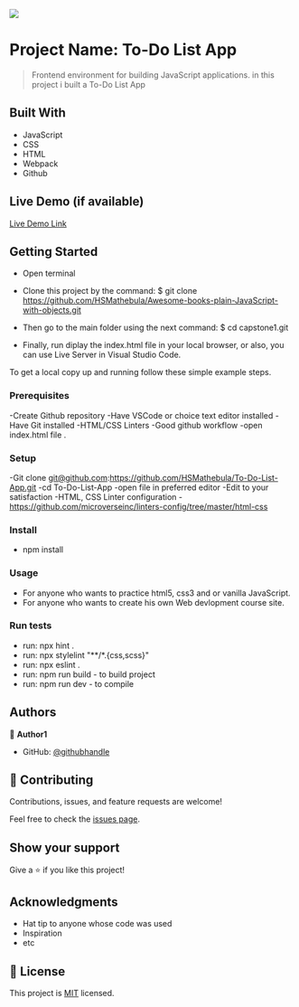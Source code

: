 ![](https://img.shields.io/badge/Microverse-blueviolet)

# Project Name: To-Do List App

> Frontend environment for building JavaScript applications. in this project i built a To-Do List App


## Built With

- JavaScript
- CSS
- HTML
- Webpack 
- Github

## Live Demo (if available)

[Live Demo Link](https://hsmathebula.github.io/To-Do-List-App/)


## Getting Started

- Open terminal
- Clone this project by the command: $ git clone https://github.com/HSMathebula/Awesome-books-plain-JavaScript-with-objects.git

- Then go to the main folder using the next command: $ cd capstone1.git

- Finally, run diplay the index.html file in your local browser, or also, you can use Live Server in Visual Studio Code.

To get a local copy up and running follow these simple example steps.

### Prerequisites

-Create Github repository
-Have VSCode or choice text editor installed
-Have Git installed
-HTML/CSS Linters
-Good github workflow
-open index.html file .

### Setup

-Git clone git@github.com:https://github.com/HSMathebula/To-Do-List-App.git
-cd To-Do-List-App
-open file in preferred editor
-Edit to your satisfaction
-HTML, CSS Linter configuration - https://github.com/microverseinc/linters-config/tree/master/html-css

### Install

- npm install

### Usage

- For anyone who wants to practice html5, css3 and or vanilla JavaScript.
- For anyone who wants to create his own Web devlopment course site.

### Run tests

- run: npx hint .
- run: npx stylelint "**/*.{css,scss}"
- run: npx eslint .
- run: npm run build - to build project
- run: npm run dev - to compile

## Authors

👤 **Author1**

- GitHub: [@githubhandle](https://github.com/HSMathebula)

## 🤝 Contributing

Contributions, issues, and feature requests are welcome!

Feel free to check the [issues page](../../issues/).

## Show your support

Give a ⭐️ if you like this project!

## Acknowledgments

- Hat tip to anyone whose code was used
- Inspiration
- etc

## 📝 License

This project is [MIT](./MIT.md) licensed.
